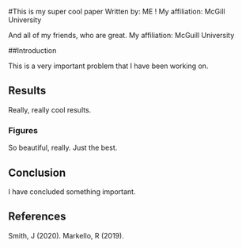#This is my super cool paper
Written by: ME !
My affiliation: McGill University

And all of my friends, who are great.
My affiliation: McGuill University

##Introduction

This is a very important problem that I have been working on.

## Results

Really, really cool results.

### Figures

So beautiful, really. Just the best.

## Conclusion

I have concluded something important. 

## References 

Smith, J (2020).
Markello, R (2019).
